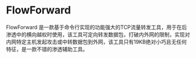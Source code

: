 # FlowForward

FlowForward 是一款基于命令行实现的功能强大的TCP流量转发工具，用于在后渗透中的横向越权时使用，该工具可定向转发数据包，打破内外网的限制，实现对内网特定主机发起攻击或中转数据包到外网，该工具只有19KB绝对小巧且无任何特征，是一款不错的渗透辅助工具。






















